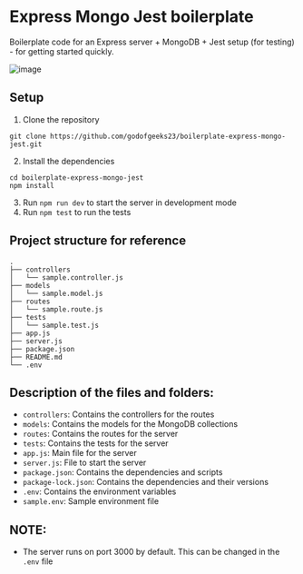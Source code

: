 # Express Mongo Jest boilerplate

Boilerplate code for an Express server + MongoDB + Jest setup (for testing) - for getting started quickly.

![image](https://github.com/user-attachments/assets/a8534ce2-eac9-4ee3-a237-f5912936525b)


## Setup

1. Clone the repository

```
git clone https://github.com/godofgeeks23/boilerplate-express-mongo-jest.git
```

2. Install the dependencies

```
cd boilerplate-express-mongo-jest
npm install
```

3. Run `npm run dev` to start the server in development mode
4. Run `npm test` to run the tests


## Project structure for reference

```
.
├── controllers
│   └── sample.controller.js
├── models
│   └── sample.model.js
├── routes
│   └── sample.route.js
├── tests
│   └── sample.test.js
├── app.js
├── server.js
├── package.json
├── README.md
└── .env
```


## Description of the files and folders:

- `controllers`: Contains the controllers for the routes
- `models`: Contains the models for the MongoDB collections
- `routes`: Contains the routes for the server
- `tests`: Contains the tests for the server
- `app.js`: Main file for the server
- `server.js`: File to start the server
- `package.json`: Contains the dependencies and scripts
- `package-lock.json`: Contains the dependencies and their versions
- `.env`: Contains the environment variables
- `sample.env`: Sample environment file


## NOTE:

- The server runs on port 3000 by default. This can be changed in the `.env` file
